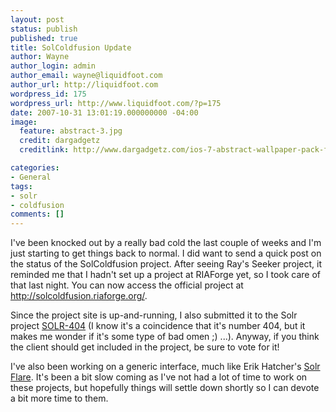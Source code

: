 ```yaml
---
layout: post
status: publish
published: true
title: SolColdfusion Update
author: Wayne
author_login: admin
author_email: wayne@liquidfoot.com
author_url: http://liquidfoot.com
wordpress_id: 175
wordpress_url: http://www.liquidfoot.com/?p=175
date: 2007-10-31 13:01:19.000000000 -04:00
image:
  feature: abstract-3.jpg
  credit: dargadgetz
  creditlink: http://www.dargadgetz.com/ios-7-abstract-wallpaper-pack-for-iphone-5-and-ipod-touch-retina/

categories:
- General
tags:
- solr
- coldfusion
comments: []
---
```


I've been knocked out by a really bad cold the last couple of weeks and I'm just starting to get things back to normal. I did want to send a quick post on the status of the SolColdfusion project. After seeing Ray's Seeker project, it reminded me that I hadn't set up a project at RIAForge yet, so I took care of that last night. You can now access the official project at <a href="http://solcoldfusion.riaforge.org/">http://solcoldfusion.riaforge.org/</a>.


Since the project site is up-and-running, I also submitted it to the Solr project <a href="http://issues.apache.org/jira/browse/SOLR-404">SOLR-404</a> (I know it's a coincidence that it's number 404, but it makes me wonder if it's some type of bad omen ;) ...). Anyway, if you think the client should get included in the project, be sure to vote for it!


I've also been working on a generic interface, much like Erik Hatcher's <a href="http://wiki.apache.org/solr/Flare">Solr Flare</a>. It's been a bit slow coming as I've not had a lot of time to work on these projects, but hopefully things will settle down shortly so I can devote a bit more time to them.
